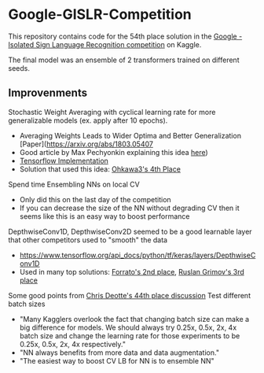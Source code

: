 # Google-GISLR-Competition

This repository contains code for the 54th place solution in the [Google - Isolated Sign Language Recognition competition](https://www.kaggle.com/competitions/asl-signs) on Kaggle.

The final model was an ensemble of 2 transformers trained on different seeds.

## Improvenments

Stochastic Weight Averaging with cyclical learning rate for more generalizable models (ex. apply after 10 epochs).
- Averaging Weights Leads to Wider Optima and Better Generalization [Paper](https://arxiv.org/abs/1803.05407
- Good article by Max Pechyonkin explaining this idea [here](https://pechyonkin.me/stochastic-weight-averaging/))
- [Tensorflow Implementation](https://www.tensorflow.org/addons/api_docs/python/tfa/optimizers/SWA)
- Solution that used this idea: [Ohkawa3's 4th Place](https://www.kaggle.com/competitions/asl-signs/discussion/406673)

Spend time Ensembling NNs on local CV
- Only did this on the last day of the competition
- If you can decrease the size of the NN without degrading CV then it seems like this is an easy way to boost performance

DepthwiseConv1D, DepthwiseConv2D seemed to be a good learnable layer that other competitors used to "smooth" the data
- https://www.tensorflow.org/api_docs/python/tf/keras/layers/DepthwiseConv1D
- Used in many top solutions: [Forrato's 2nd place](https://www.kaggle.com/competitions/asl-signs/discussion/406306), [Ruslan Grimov's 3rd place](https://www.kaggle.com/competitions/asl-signs/discussion/406568)

Some good points from [Chris Deotte's 44th place discussion](https://www.kaggle.com/competitions/asl-signs/discussion/406302#2244217)
Test different batch sizes
- "Many Kagglers overlook the fact that changing batch size can make a big difference for models. We should always try 0.25x, 0.5x, 2x, 4x batch size and change the learning rate for those experiments to be 0.25x, 0.5x, 2x, 4x respectively."
- "NN always benefits from more data and data augmentation."
- "The easiest way to boost CV LB for NN is to ensemble NN"
